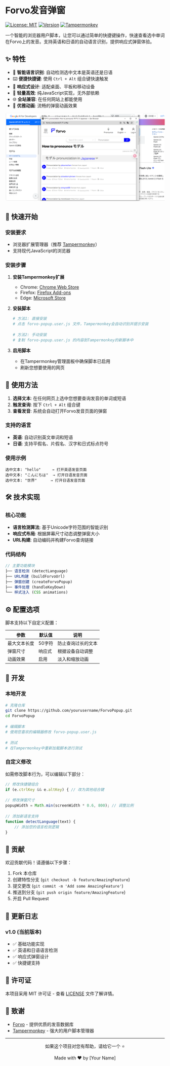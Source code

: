 # Forvo发音弹窗

[![License: MIT](https://img.shields.io/badge/License-MIT-yellow.svg)](https://opensource.org/licenses/MIT)
[![Version](https://img.shields.io/badge/version-1.0-blue.svg)](https://github.com/yourusername/ForvoPopup)
[![Tampermonkey](https://img.shields.io/badge/Tampermonkey-Compatible-green.svg)](https://www.tampermonkey.net/)

一个智能的浏览器用户脚本，让您可以通过简单的快捷键操作，快速查看选中单词在Forvo上的发音。支持英语和日语的自动语言识别，提供响应式弹窗体验。

## ✨ 特性

- 🎯 **智能语言识别**: 自动检测选中文本是英语还是日语
- ⌨️ **便捷快捷键**: 使用 `Ctrl + Alt` 组合键快速触发
- 📱 **响应式设计**: 适配桌面、平板和移动设备
- 🚀 **轻量高效**: 纯JavaScript实现，无外部依赖
- 🌐 **全站兼容**: 在任何网站上都能使用
- 🎨 **优雅动画**: 流畅的弹窗动画效果

![](images/2025-07-27_011723.png)

## 🚀 快速开始

### 安装要求

- 浏览器扩展管理器（推荐 [Tampermonkey](https://www.tampermonkey.net/)）
- 支持现代JavaScript的浏览器

### 安装步骤

1. **安装Tampermonkey扩展**
   - Chrome: [Chrome Web Store](https://chrome.google.com/webstore/detail/tampermonkey/dhdgffkkebhmkfjojejmpbldmpobfkfo)
   - Firefox: [Firefox Add-ons](https://addons.mozilla.org/en-US/firefox/addon/tampermonkey/)
   - Edge: [Microsoft Store](https://microsoftedge.microsoft.com/addons/detail/tampermonkey/iikmkjmpaadaobahmlepeloendndfphd)

2. **安装脚本**
   ```bash
   # 方法1: 直接安装
   # 点击 forvo-popup.user.js 文件，Tampermonkey会自动识别并提示安装
   
   # 方法2: 手动安装
   # 复制 forvo-popup.user.js 的内容到Tampermonkey的新脚本中
   ```

3. **启用脚本**
   - 在Tampermonkey管理面板中确保脚本已启用
   - 刷新您想要使用的网页

## 📖 使用方法

1. **选择文本**: 在任何网页上选中您想要查询发音的单词或短语
2. **触发查询**: 按下 `Ctrl + Alt` 组合键
3. **查看发音**: 系统会自动打开Forvo发音页面的弹窗

### 支持的语言

- **英语**: 自动识别英文单词和短语
- **日语**: 支持平假名、片假名、汉字和日式标点符号

### 使用示例

```
选中文本: "hello"     → 打开英语发音页面
选中文本: "こんにちは"  → 打开日语发音页面
选中文本: "世界"      → 打开日语发音页面
```

## 🛠️ 技术实现

### 核心功能

- **语言检测算法**: 基于Unicode字符范围的智能识别
- **响应式布局**: 根据屏幕尺寸动态调整弹窗大小
- **URL构建**: 自动编码并构建Forvo查询链接

### 代码结构

```javascript
// 主要功能模块
├── 语言检测 (detectLanguage)
├── URL构建 (buildForvoUrl)  
├── 弹窗创建 (createForvoPopup)
├── 事件处理 (handleKeyDown)
└── 样式注入 (CSS animations)
```

## ⚙️ 配置选项

脚本支持以下自定义配置：

| 参数 | 默认值 | 说明 |
|------|--------|------|
| 最大文本长度 | 50字符 | 防止查询过长的文本 |
| 弹窗尺寸 | 响应式 | 根据设备自动调整 |
| 动画效果 | 启用 | 淡入和缩放动画 |

## 🔧 开发

### 本地开发

```bash
# 克隆仓库
git clone https://github.com/yourusername/ForvoPopup.git
cd ForvoPopup

# 编辑脚本
# 使用您喜欢的编辑器修改 forvo-popup.user.js

# 测试
# 在Tampermonkey中重新加载脚本进行测试
```

### 自定义修改

如需修改脚本行为，可以编辑以下部分：

```javascript
// 修改快捷键组合
if (e.ctrlKey && e.altKey) { // 改为其他组合键

// 修改弹窗尺寸
popupWidth = Math.min(screenWidth * 0.6, 800); // 调整比例

// 添加新语言支持
function detectLanguage(text) {
    // 添加您的语言检测逻辑
}
```

## 🤝 贡献

欢迎贡献代码！请遵循以下步骤：

1. Fork 本仓库
2. 创建特性分支 (`git checkout -b feature/AmazingFeature`)
3. 提交更改 (`git commit -m 'Add some AmazingFeature'`)
4. 推送到分支 (`git push origin feature/AmazingFeature`)
5. 开启 Pull Request

## 📝 更新日志

### v1.0 (当前版本)
- ✅ 基础功能实现
- ✅ 英语和日语语言检测
- ✅ 响应式弹窗设计
- ✅ 快捷键支持

## 📄 许可证

本项目采用 MIT 许可证 - 查看 [LICENSE](LICENSE) 文件了解详情。

## 🙏 致谢

- [Forvo](https://forvo.com/) - 提供优质的发音数据库
- [Tampermonkey](https://www.tampermonkey.net/) - 强大的用户脚本管理器

---

<div align="center">
  <p>如果这个项目对您有帮助，请给它一个 ⭐️</p>
  <p>Made with ❤️ by [Your Name]</p>
</div>

